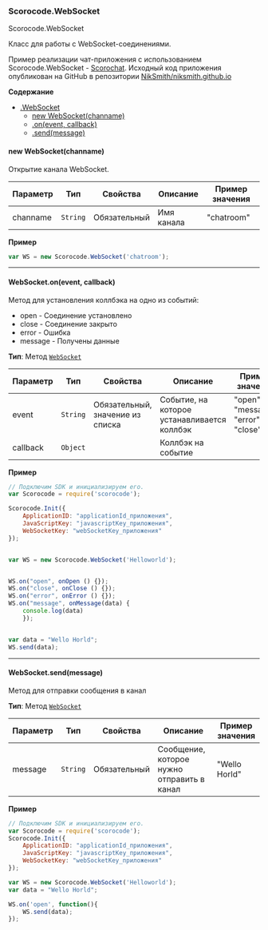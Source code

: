 <a name="Scorocode.WebSocket"></a>

### Scorocode.WebSocket
Scorocode.WebSocket

Класс для работы с WebSocket-соединениями. 

Пример реализации чат-приложения с использованием Scorocode.WebSocket - [Scorochat](https://niksmith.github.io/). Исходный код приложения опубликован на GitHub в репозитории [NikSmith/niksmith.github.io](https://github.com/NikSmith/niksmith.github.io)


**Содержание**

* [.WebSocket](#Scorocode.WebSocket)
    * [new WebSocket(channame)](#new_Scorocode.WebSocket_new)
    * [.on(event, callback)](#Scorocode.WebSocket+on) 
    * [.send(message)](#Scorocode.WebSocket+send) 

<a name="new_Scorocode.WebSocket_new"></a>

#### new WebSocket(channame)

Открытие канала WebSocket. 

| Параметр | Тип | Свойства | Описание | Пример значения |
| --- | --- | --- | --- | --- |
| channame | <code>String</code> | Обязательный | Имя канала | "chatroom" |

**Пример**
```js
var WS = new Scorocode.WebSocket('chatroom');
```

----------------------------------------------------------------------------------------------

<a name="Scorocode.WebSocket+on"></a>

#### WebSocket.on(event, callback)
Метод для установления коллбэка на одно из событий:
* open - Соединение установлено
* close - Соединение закрыто
* error - Ошибка
* message - Получены данные

**Тип**: Метод <code>[WebSocket](#Scorocode.WebSocket)</code>  

| Параметр | Тип | Свойства | Описание | Пример значения |
| --- | --- | --- | --- | --- |
| event | <code>String</code> | Обязательный, значение из списка | Событие, на которое устанавливается коллбэк | "open", "message", "error", "close"  |
| callback | <code>Object</code> |  | Коллбэк на событие | |

**Пример**  
```js
// Подключим SDK и инициализируем его. 
var Scorocode = require('scorocode');

Scorocode.Init({
    ApplicationID: "applicationId_приложения",
    JavaScriptKey: "javascriptKey_приложения",
    WebSocketKey: "webSocketKey_приложения"
});


var WS = new Scorocode.WebSocket('Helloworld');


WS.on("open", onOpen () {});
WS.on("close", onClose () {});
WS.on("error", onError () {});
WS.on("message", onMessage(data) {
    console.log(data)
    });


var data = "Wello Horld";
WS.send(data);
```
----------------------------------------------------------------------------------------------

<a name="Scorocode.WebSocket+send"></a>

#### WebSocket.send(message)
Метод для отправки сообщения в канал

**Тип**: Метод <code>[WebSocket](#Scorocode.WebSocket)</code>

| Параметр | Тип | Свойства | Описание | Пример значения |
| --- | --- | --- | --- | --- |
| message | <code>String</code> | Обязательный | Сообщение, которое нужно отправить в канал | "Wello Horld" |

**Пример**  
```js
// Подключим SDK и инициализируем его. 
var Scorocode = require('scorocode');
Scorocode.Init({
    ApplicationID: "applicationId_приложения",
    JavaScriptKey: "javascriptKey_приложения",
    WebSocketKey: "webSocketKey_приложения"
});

var WS = new Scorocode.WebSocket('Helloworld');
var data = "Wello Horld";

WS.on('open', function(){
    WS.send(data);
});
```